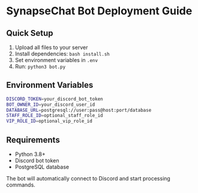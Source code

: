 # SynapseChat Bot Deployment Guide

## Quick Setup

1. Upload all files to your server
2. Install dependencies: `bash install.sh`
3. Set environment variables in `.env`
4. Run: `python3 bot.py`

## Environment Variables

```bash
DISCORD_TOKEN=your_discord_bot_token
BOT_OWNER_ID=your_discord_user_id
DATABASE_URL=postgresql://user:pass@host:port/database
STAFF_ROLE_ID=optional_staff_role_id
VIP_ROLE_ID=optional_vip_role_id
```

## Requirements

- Python 3.8+
- Discord bot token
- PostgreSQL database

The bot will automatically connect to Discord and start processing commands.